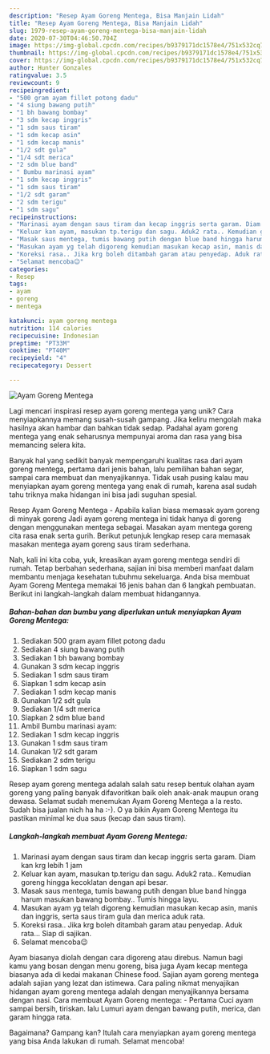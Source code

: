 ```yaml
---
description: "Resep Ayam Goreng Mentega, Bisa Manjain Lidah"
title: "Resep Ayam Goreng Mentega, Bisa Manjain Lidah"
slug: 1979-resep-ayam-goreng-mentega-bisa-manjain-lidah
date: 2020-07-30T04:46:50.704Z
image: https://img-global.cpcdn.com/recipes/b9379171dc1578e4/751x532cq70/ayam-goreng-mentega-foto-resep-utama.jpg
thumbnail: https://img-global.cpcdn.com/recipes/b9379171dc1578e4/751x532cq70/ayam-goreng-mentega-foto-resep-utama.jpg
cover: https://img-global.cpcdn.com/recipes/b9379171dc1578e4/751x532cq70/ayam-goreng-mentega-foto-resep-utama.jpg
author: Hunter Gonzales
ratingvalue: 3.5
reviewcount: 9
recipeingredient:
- "500 gram ayam fillet potong dadu"
- "4 siung bawang putih"
- "1 bh bawang bombay"
- "3 sdm kecap inggris"
- "1 sdm saus tiram"
- "1 sdm kecap asin"
- "1 sdm kecap manis"
- "1/2 sdt gula"
- "1/4 sdt merica"
- "2 sdm blue band"
- " Bumbu marinasi ayam"
- "1 sdm kecap inggris"
- "1 sdm saus tiram"
- "1/2 sdt garam"
- "2 sdm terigu"
- "1 sdm sagu"
recipeinstructions:
- "Marinasi ayam dengan saus tiram dan kecap inggris serta garam. Diam kan krg lebih 1 jam"
- "Keluar kan ayam, masukan tp.terigu dan sagu. Aduk2 rata.. Kemudian goreng hingga kecoklatan dengan api besar."
- "Masak saus mentega, tumis bawang putih dengan blue band hingga harum masukan bawang bombay.. Tumis hingga layu."
- "Masukan ayam yg telah digoreng kemudian masukan kecap asin, manis dan inggris, serta saus tiram gula dan merica aduk rata."
- "Koreksi rasa.. Jika krg boleh ditambah garam atau penyedap. Aduk rata... Siap di sajikan."
- "Selamat mencoba😉"
categories:
- Resep
tags:
- ayam
- goreng
- mentega

katakunci: ayam goreng mentega 
nutrition: 114 calories
recipecuisine: Indonesian
preptime: "PT33M"
cooktime: "PT40M"
recipeyield: "4"
recipecategory: Dessert

---
```



![Ayam Goreng Mentega](https://img-global.cpcdn.com/recipes/b9379171dc1578e4/751x532cq70/ayam-goreng-mentega-foto-resep-utama.jpg)

Lagi mencari inspirasi resep ayam goreng mentega yang unik? Cara menyiapkannya memang susah-susah gampang. Jika keliru mengolah maka hasilnya akan hambar dan bahkan tidak sedap. Padahal ayam goreng mentega yang enak seharusnya mempunyai aroma dan rasa yang bisa memancing selera kita.

Banyak hal yang sedikit banyak mempengaruhi kualitas rasa dari ayam goreng mentega, pertama dari jenis bahan, lalu pemilihan bahan segar, sampai cara membuat dan menyajikannya. Tidak usah pusing kalau mau menyiapkan ayam goreng mentega yang enak di rumah, karena asal sudah tahu triknya maka hidangan ini bisa jadi suguhan spesial.

Resep Ayam Goreng Mentega - Apabila kalian biasa memasak ayam goreng di minyak goreng Jadi ayam goreng mentega ini tidak hanya di goreng dengan menggunakan mentega sebagai. Masakan ayam mentega goreng cita rasa enak serta gurih. Berikut petunjuk lengkap resep cara memasak masakan mentega ayam goreng saus tiram sederhana.


Nah, kali ini kita coba, yuk, kreasikan ayam goreng mentega sendiri di rumah. Tetap berbahan sederhana, sajian ini bisa memberi manfaat dalam membantu menjaga kesehatan tubuhmu sekeluarga. Anda bisa membuat Ayam Goreng Mentega memakai 16 jenis bahan dan 6 langkah pembuatan. Berikut ini langkah-langkah dalam membuat hidangannya.

<!--inarticleads1-->

##### Bahan-bahan dan bumbu yang diperlukan untuk menyiapkan Ayam Goreng Mentega:

1. Sediakan 500 gram ayam fillet potong dadu
1. Sediakan 4 siung bawang putih
1. Sediakan 1 bh bawang bombay
1. Gunakan 3 sdm kecap inggris
1. Sediakan 1 sdm saus tiram
1. Siapkan 1 sdm kecap asin
1. Sediakan 1 sdm kecap manis
1. Gunakan 1/2 sdt gula
1. Sediakan 1/4 sdt merica
1. Siapkan 2 sdm blue band
1. Ambil  Bumbu marinasi ayam:
1. Sediakan 1 sdm kecap inggris
1. Gunakan 1 sdm saus tiram
1. Gunakan 1/2 sdt garam
1. Sediakan 2 sdm terigu
1. Siapkan 1 sdm sagu


Resep ayam goreng mentega adalah salah satu resep bentuk olahan ayam goreng yang paling banyak difavoritkan baik oleh anak-anak maupun orang dewasa. Selamat sudah menemukan Ayam Goreng Mentega a la resto. Sudah bisa jualan nich ha ha :-). O ya bikin Ayam Goreng Mentega itu pastikan minimal ke dua saus (kecap dan saus tiram). 

<!--inarticleads2-->

##### Langkah-langkah membuat Ayam Goreng Mentega:

1. Marinasi ayam dengan saus tiram dan kecap inggris serta garam. Diam kan krg lebih 1 jam
1. Keluar kan ayam, masukan tp.terigu dan sagu. Aduk2 rata.. Kemudian goreng hingga kecoklatan dengan api besar.
1. Masak saus mentega, tumis bawang putih dengan blue band hingga harum masukan bawang bombay.. Tumis hingga layu.
1. Masukan ayam yg telah digoreng kemudian masukan kecap asin, manis dan inggris, serta saus tiram gula dan merica aduk rata.
1. Koreksi rasa.. Jika krg boleh ditambah garam atau penyedap. Aduk rata... Siap di sajikan.
1. Selamat mencoba😉


Ayam biasanya diolah dengan cara digoreng atau direbus. Namun bagi kamu yang bosan dengan menu goreng, bisa juga Ayam kecap mentega biasanya ada di kedai makanan Chinese food. Sajian ayam goreng mentega adalah sajian yang lezat dan istimewa. Cara paling nikmat menyajikan hidangan ayam goreng mentega adalah dengan menyajikannya bersama dengan nasi. Cara membuat Ayam Goreng mentega: - Pertama Cuci ayam sampai bersih, tiriskan. lalu Lumuri ayam dengan bawang putih, merica, dan garam hingga rata. 

Bagaimana? Gampang kan? Itulah cara menyiapkan ayam goreng mentega yang bisa Anda lakukan di rumah. Selamat mencoba!
